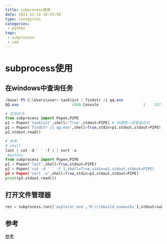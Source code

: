 ```yaml
---
title: subprocess使用
date: 2021-11-12 10:53:58
type: categories
categories: 
 - python
tags:
 - subprocess
 - cmd
---
```


# subprocess使用

## 在windows中查询任务

```powershell
(base) PS C:\Users\user> tasklist | findstr /i qq.exe
QQ.exe                        4368 Console                    1    157,768 K
```



```python
# 实现命令
from subprocess import Popen,PIPE
p1 = Popen('tasklist',shell='True',stdout=PIPE) # 构建第一层管道命令
p2 = Popen('findstr /i qq.exe',shell=True,stdin=p1.stdout,stdout=PIPE) # 构建第二层查询管道
p2.stdout.read()
```



```python
# 参考
# shell
last | cut -d ' ' -f 1 | sort -u 
 #python
from subprocess import Popen,PIPE
p1 = Popen('last',shell=True,stdout=PIPE)
p2 = Popen('cut -d ' ' -f 1,shell=True,stdin=p1.stdout,stdout=PIPE)
p3 = Popen('sort -u',shell=True,stdin=p2.stdout,stdout=PIPE)
print(p3.stdout.read())
```

## 打开文件管理器

```python
res = subprocess.run(['explorer.exe','R:\\rebuild_xuewuzhi'],stdout=subprocess.PIPE)
```





## 参考

[参考](https://my.oschina.net/u/4112543/blog/4617701)

